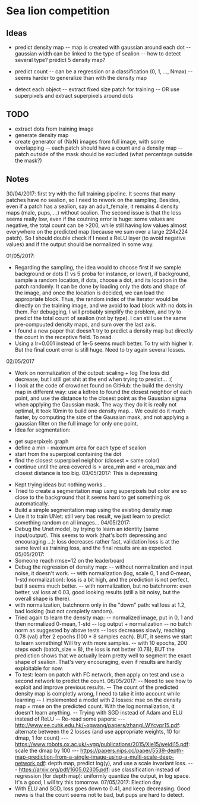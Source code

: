 # Sea lion competition

## Ideas

- predict density map
-- map is created with gaussian around each dot
-- gaussian width can be linked to the type of sealion
-- how to detect several type? predict 5 density map?

- predict count
-- can be a regression or a classification (0, 1, ..., Nmax)
-- seems harder to generalize than with the density map

- detect each object
-- extract fixed size patch for training
-- OR use superpixels and extract superpixels around dots

## TODO

- extract dots from training image
- generate density map
- create generator of (NxN) images from full image, with some overlapping
-- each patch should have a count and a density map
-- patch outside of the mask should be excluded (what percentage outside the mask?)

## Notes
30/04/2017: first try with the full training pipeline.
It seems that many patches have no sealion, so I need to rework on the sampling. Besides, even if a patch has a sealion, say an adult_female, it remains 4 density maps (male, pups, ...) without sealion.
The second issue is that the loss seems really low, even if the coutning error is huge: some values are negative, the total count can be >200, while still having low values almost everywhere on the predicted map (because we sum over a large 224x224 patch). So I should double check if I need a ReLU layer (to avoid negative values) and if the output should be normalized in some way.

01/05/2017:
- Regarding the sampling, the idea would to choose first if we sample background or dots (1 vs 5 proba for instance, or lower), if background, sample a random location, if dots, choose a dot, and its location in the patch randomly.
It can be done by loading only the dots and shape of the image, and once the location is decided, we can load the appropriate block. Thus, the random index of the Iterator would be directly on the training image, and we avoid to load block with no dots in them.
For debugging, I will probably simplify the problem, and try to predict the total count of sealion (not by type). I can still use the same pre-compuuted density maps, and sum over the last axis.
- I found a new paper that doesn't try to predict a density map but directly the count in the receptive field. To read.
- Using a lr=0.001 instead of 1e-5 seems much better. To try with higher lr. But the final count error is still huge. Need to try again several losses.

02/05/2017
- Work on normalization of the output: scaling + log
The loss did decrease, but I still get shit at the end when trying to predict... :(
- I look at the code of crowdnet found on GitHub: the build the density map in different way: use a kdtree to found the closest neighbor of each point, and use the distance to the closest point as the Gaussian sigma when applying the Gaussian mask. The way they do it is really not optimal, it took 10min to build one density map... We could do it much faster, by computing the size of the Gaussian mask, and not applying a gaussian filter on the full image for only one point.
- Idea for segmentation: 
* get superpixels graph
* define a min - maximum area for each type of sealion
* start from the superpixel containing the dot
* find the closest superpixel neighbor (closest = same color)
* continue until the area covered is > area_min and < area_max and closest distance is too big.
03/05/2017: This is depressing
- Kept trying ideas but nothing works...
- Tried to create a segmentation map using superpixels but color are so close to the background that it seems hard to get something ok automatically.
- Build a simple segmentation map using the existing density map
- Use it to train UNet: still very bas result, we just learn to predict something random on all images...
04/05/2017:
- Debug the Unet model, by trying to learn an identity (same input/output). This seems to work (that's both depressing and encouraging ...): loss decreases rather fast, validation loss is at the same level as training loss, and the final results are as expected.
05/05/2017:
- Someone reach rmse=12 on the leaderboard
- Debug the regression of density map:
-- without normalization and input noise, it doesn't work.
-- with normalization (log, scale 0, 1 and 0-mean, 1-std normalization): loss is a bit high, and the prediction is not perfect, but it seems much better.
-- with normalization, but no batchnorm: even better, val loss at 0.03, good looking results (still a bit noisy, but the overall shape is there).
- with normalization, batchnorm only in the "down" path: val loss at 1.2, bad looking (but not completly random).
- Tried again to learn the density map:
-- normalized image, put in 0, 1 and then normalized 0-mean, 1-std
-- log output + normalization
-- no batch norm as suggested by above tests
-- loss decreases slowly, reaching 0.78 (val) after 2 epochs (100 * 8 samples each). BUT, it seems we start to learn something! Will try with more samples.
-- with 10 epochs, 200 steps each (batch_size = 8), the loss is not better (0.78), BUT the prediction shows that we actually learn pretty well to segment the exact shape of sealion. That's very encouraging, even if results are hardly exploitable for now.
- To test: learn on patch with FC network, then apply on test and use a second network to predict the count.
06/05/2017:
-- Need to see how to exploit and improve previous results.
-- The count of the predicted density map is completly wrong, I need to take it into account while learning
-- I implemented a model with 2 losses: mse on the density map + rmse on the predicted count. With the log normalization, it doesn't learn anything.
-- Trying with SGD instead of Adam and ELU instead of ReLU
-- Re-read some papers:
--- http://www.ee.cuhk.edu.hk/~xgwang/papers/zhangLWYcvpr15.pdf: alternate between the 2 losses (and use appropriate weights, 10 for dmap, 1 for count)
--- https://www.robots.ox.ac.uk/~vgg/publications/2015/Xie15/weidi15.pdf: scale the dmap by 100
--- https://papers.nips.cc/paper/5539-depth-map-prediction-from-a-single-image-using-a-multi-scale-deep-network.pdf: depth map, predict log(y), and use a scale invariant loss.
--- https://arxiv.org/pdf/1605.02305.pdf: use classification instead of regression (for depth map): uniformly quantize the output, in log space. It's a good, I will try this tomorrow.
07/05/2017: Election day
- With ELU and SGD, loss goes down to 0.41, and keep decreasing. Good news is that the count seems not to bad, but pups are hard to detect.

